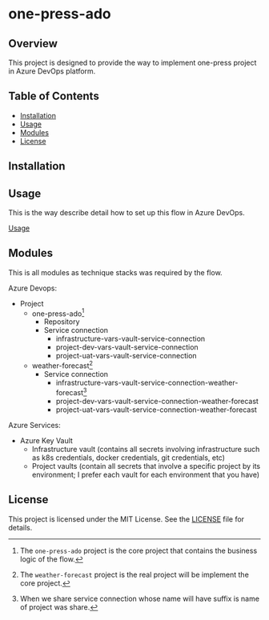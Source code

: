 # one-press-ado

## Overview

This project is designed to provide the way to implement one-press project in Azure DevOps platform.

## Table of Contents

- [Installation](#installation)
- [Usage](#usage)
- [Modules](#modules)
- [License](#license)

## Installation

## Usage

This is the way describe detail how to set up this flow in Azure DevOps.

[Usage](docs/usage.md)

## Modules

This is all modules as technique stacks was required by the flow.

Azure Devops:
  - Project
    - one-press-ado[^1]
      - Repository
      - Service connection
        - infrastructure-vars-vault-service-connection
        - project-dev-vars-vault-service-connection
        - project-uat-vars-vault-service-connection
    - weather-forecast[^2]
      - Service connection
        - infrastructure-vars-vault-service-connection-weather-forecast[^3]
        - project-dev-vars-vault-service-connection-weather-forecast
        - project-uat-vars-vault-service-connection-weather-forecast

Azure Services:
  - Azure Key Vault
    - Infrastructure vault (contains all secrets involving infrastructure such as k8s credentials, docker credentials, git credentials, etc)
    - Project vaults (contain all secrets that involve a specific project by its environment; I prefer each vault for each environment that you have)

## License

This project is licensed under the MIT License. See the [LICENSE](LICENSE) file for details.

[^1]: The `one-press-ado` project is the core project that contains the business logic of the flow.
[^2]: The `weather-forecast` project is the real project will be implement the core project.
[^3]: When we share service connection whose name will have suffix is name of project was share.
